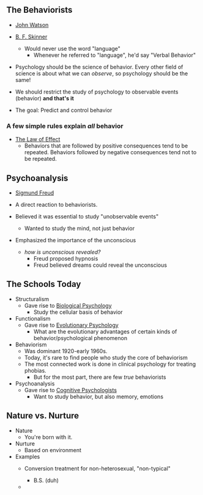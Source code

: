 ## The Behaviorists

- <u>John Watson</u>
- <u>B. F. Skinner</u>
  - Would never use the word "language"
    - Whenever he referred to "language", he'd say "Verbal Behavior"


- Psychology should be the science of behavior. Every other field of science is about what we can _observe_, so psychology should be the same!
- We should restrict the study of psychology to observable events (behavior) **and that's it**
- The goal: Predict and control behavior


### A few simple rules explain _all_ behavior
- <u>The Law of Effect</u>
  - Behaviors that are followed by positive consequences tend to be repeated. Behaviors followed by negative consequences tend not to be repeated.

## Psychoanalysis
- <u>Sigmund Freud</u>

- A direct reaction to behaviorists.
- Believed it was essential to study "unobservable events"
  - Wanted to study the mind, not just behavior
- Emphasized the importance of the unconscious
  - _how is unconscious revealed?_
    - Freud proposed hypnosis
    - Freud believed dreams could reveal the unconscious


## The Schools Today
- Structuralism
  - Gave rise to <u>Biological Psychology</u>
    - Study the cellular basis of behavior
- Functionalism
  - Gave rise to <u>Evolutionary Psychology</u>
    - What are the evolutionary advantages of certain kinds of behavior/psychological phenomenon
- Behaviorism
  - Was dominant 1920-early 1960s. 
  - Today, it's rare to find people who study the core of behaviorism
  - The most connected work is done in clinical psychology for treating phobias.
    - But for the most part, there are few _true_ behaviorists
- Psychoanalysis
  - Gave rise to <u>Cognitive Psychologists</u>
    - Want to study behavior, but also memory, emotions



## Nature vs. Nurture
- Nature
  - You're born with it.
- Nurture
  - Based on environment
- Examples
  - Conversion treatment for non-heterosexual, "non-typical"
    - B.S. (duh)


  - 